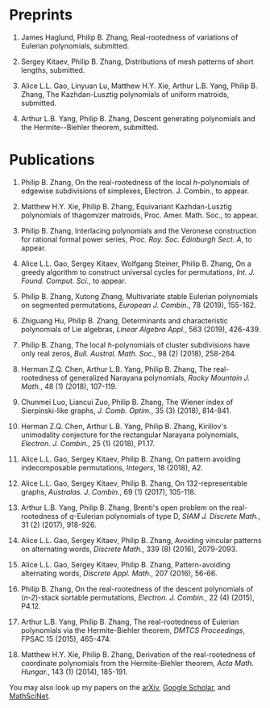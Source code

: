 # Preprints

1. James Haglund, Philip B. Zhang, Real-rootedness of variations of Eulerian polynomials, submitted.

1. Sergey Kitaev, Philip B. Zhang, Distributions of mesh patterns of short lengths, submitted.  

1. Alice L.L. Gao, Linyuan Lu, Matthew H.Y. Xie, Arthur L.B. Yang, Philip B. Zhang, The Kazhdan-Lusztig polynomials of uniform matroids, submitted.

1. Arthur L.B. Yang, Philip B. Zhang, Descent generating polynomials and the Hermite--Biehler theorem, submitted. 

# Publications

1. Philip B. Zhang,  On the real-rootedness of the local _h_-polynomials of edgewise subdivisions of simplexes, Electron. J. Combin., to appear. 

1. Matthew H.Y. Xie, Philip B. Zhang, Equivariant Kazhdan-Lusztig  polynomials of thagomizer matroids,  Proc. Amer. Math. Soc., to appear. 

1. Philip B. Zhang, Interlacing polynomials and the Veronese construction for rational formal power series, _Proc. Roy. Soc. Edinburgh Sect. A_, to appear. 

1. Alice L.L. Gao, Sergey Kitaev, Wolfgang Steiner, Philip B. Zhang, On a greedy algorithm to construct universal cycles for permutations, _Int. J. Found. Comput. Sci._, to appear. 

1. Philip B. Zhang, Xutong Zhang, Multivariate stable Eulerian polynomials on segmented permutations, _European J. Combin._, 78 (2019), 155-162. 

1. Zhiguang Hu, Philip B. Zhang, Determinants and characteristic polynomials of Lie algebras, _Linear Algebra Appl._,  563 (2019), 426-439.  

1. Philip B. Zhang, The local _h_-polynomials of cluster subdivisions have only real zeros, _Bull. Austral. Math. Soc._, 98 (2) (2018),  258-264. 

1. Herman Z.Q. Chen, Arthur L.B. Yang, Philip B. Zhang, The real-rootedness of generalized Narayana polynomials, _Rocky Mountain J. Math._, 48 (1)  (2018), 107-119.  

1. Chunmei Luo, Liancui Zuo, Philip B. Zhang, The Wiener index of Sierpinski-like graphs, _J. Comb. Optim._, 35 (3) (2018), 814-841.  
1. Herman Z.Q. Chen, Arthur L.B. Yang, Philip B. Zhang, Kirillov's unimodality conjecture for the rectangular Narayana polynomials, _Electron. J. Combin._, 25 (1) (2018), P1.17. 

1. Alice L.L. Gao, Sergey Kitaev, Philip B. Zhang, On pattern avoiding indecomposable permutations, _Integers_, 18 (2018), A2. 
1. Alice L.L. Gao, Sergey Kitaev, Philip B. Zhang, On 132-representable graphs, _Australas. J. Combin._, 69 (1) (2017), 105-118. 
1. Arthur L.B. Yang, Philip B. Zhang, Brenti's open problem on the real-rootedness of _q_-Eulerian polynomials of type D, _SIAM J. Discrete Math._, 31 (2) (2017), 918-926. 

1. Alice L.L. Gao, Sergey Kitaev, Philip B. Zhang, Avoiding vincular patterns on alternating words, _Discrete Math._, 339 (8) (2016), 2079-2093.   

1. Alice L.L. Gao, Sergey Kitaev, Philip B. Zhang, Pattern-avoiding alternating words, _Discrete Appl. Math._, 207 (2016), 56-66. 

1. Philip B. Zhang, On the real-rootedness of the descent polynomials of (_n-2_)-stack sortable permutations, _Electron. J. Combin._, 22 (4) (2015), P4.12.   

1. Arthur L.B. Yang, Philip B. Zhang, The real-rootedness of Eulerian polynomials via the Hermite-Biehler theorem, _DMTCS Proceedings_, FPSAC 15 (2015), 465-474. 

1. Matthew H.Y. Xie, Philip B. Zhang, Derivation of the real-rootedness of coordinate polynomials from the Hermite-Biehler theorem, _Acta Math. Hungar._, 143 (1) (2014), 185-191.  


You may also look up my papers on the [arXiv](https://arxiv.org/find/grp_math/1/au:+Zhang_Philip_B/0/1/0/all/0/1), [Google Scholar](https://scholar.google.com/citations?user=E0RFmmMAAAAJ&hl=en), and [MathSciNet](http://www.ams.org/mathscinet/search/publications.html?pg1=INDI&s1=1066440).
